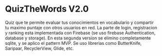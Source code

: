 # QuizTheWords V2.0
Quiz que te permite evaluar tus conocimientos en vocabulario y compartir tu maximo puntaje con otros usuarios en red.
La parte de login, registracion y ranking esta implementada con Firebase (se uso firebase Authentication, database y storage).
En esta segunda version se elimino completamente sqlite, y se aplico el pattern MVP.
Se uso librerias como ButterKnife, Saripaar, RecyclerView, Glide, etc.
